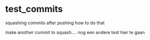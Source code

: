 # test_commits

squashing commits after pushing how to do that

make another commit to squash....
nog een andere test hier te gaan
